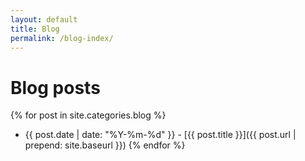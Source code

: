 ```yaml
---
layout: default
title: Blog
permalink: /blog-index/
---
```


# Blog posts
{% for post in site.categories.blog %}
* {{ post.date | date: "%Y-%m-%d" }} - [{{ post.title }}]({{ post.url | prepend: site.baseurl }})
{% endfor %}